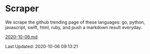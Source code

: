 # Scraper

We scrape the github trending page of these languages: go, python, javascript, swift, html, ruby, and push a markdown result everyday.

[2020-10-06.md](https://github.com/henson/Scraper/blob/master/2020-10-06.md)

Last Updated: 2020-10-06 09:13:21